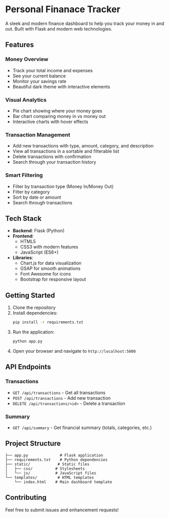 # Personal Finanace Tracker

A sleek and modern finance dashboard to help you track your money in and out. Built with Flask and modern web technologies.

## Features

### Money Overview
- Track your total income and expenses
- See your current balance
- Monitor your savings rate
- Beautiful dark theme with interactive elements

### Visual Analytics
- Pie chart showing where your money goes
- Bar chart comparing money in vs money out
- Interactive charts with hover effects

### Transaction Management
- Add new transactions with type, amount, category, and description
- View all transactions in a sortable and filterable list
- Delete transactions with confirmation
- Search through your transaction history

### Smart Filtering
- Filter by transaction type (Money In/Money Out)
- Filter by category
- Sort by date or amount
- Search through transactions

## Tech Stack

- **Backend**: Flask (Python)
- **Frontend**: 
  - HTML5
  - CSS3 with modern features
  - JavaScript (ES6+)
- **Libraries**:
  - Chart.js for data visualization
  - GSAP for smooth animations
  - Font Awesome for icons
  - Bootstrap for responsive layout

## Getting Started

1. Clone the repository
2. Install dependencies:
   ```bash
   pip install -r requirements.txt
   ```
3. Run the application:
   ```bash
   python app.py
   ```
4. Open your browser and navigate to `http://localhost:5000`

## API Endpoints

### Transactions
- `GET /api/transactions` - Get all transactions
- `POST /api/transactions` - Add new transaction
- `DELETE /api/transactions/<id>` - Delete a transaction

### Summary
- `GET /api/summary` - Get financial summary (totals, categories, etc.)

## Project Structure

```
├── app.py              # Flask application
├── requirements.txt    # Python dependencies
├── static/            # Static files
│   ├── css/          # Stylesheets
│   └── js/           # JavaScript files
└── templates/         # HTML templates
    └── index.html    # Main dashboard template
```

## Contributing

Feel free to submit issues and enhancement requests!
